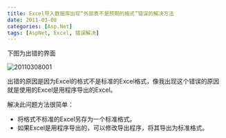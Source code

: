```yaml
---
title: Excel导入数据库出现“外部表不是预期的格式”错误的解决方法
date: 2011-03-08
categories: [Asp.Net]
tags: [AspNet, Excel, 错误解决]
---
```


下图为出错的界面

![20110308001](http://fwhyy.com/img/post/20110308001.jpg)

出错的原因是因为Excel的格式不是标准的Excel格式，像我出现这个错误的原因就是使用的Excel是用程序导出的Excel。

解决此问题方法很简单：

* 将格式不标准的Excel另存为一个标准格式。
* 如果Excel是用程序导出的，可以修改导出程序，将其导出为标准格式。


